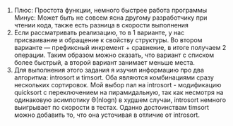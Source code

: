 1) Плюс: Простота функции, немного быстрее работа программы
Минус: Может быть не совсем ясна другому разработчику при чтении кода, также есть разница в скорости выполнения
2) Если рассматривать реализацию, то в 1 варианте, у нас присваивание и обращение к свойству структуры. Во втором варианте — префиксный инкремент + сравнение, в итоге получаем 2 операции. Таким образом можно сказать, что вариант с списком более быстрый, а второй вариант занимает меньше места.
3) Для выполнения этого задания я изучил информацию про два алгоритма: introsort и timsort. Оба являются комбинациями сразу нескольких сортировок. Мой выбор пал на introsort - модификацию quicksort с переключением на пирамидальную, так как несмотря на одинаковую асимпотику Θ(nlogn) в худшем случаи, introsort немного выигрывает по скорости в тестах. Оданко достоинствам timsort можно добавить то, что она усточивая в отличие от introsort.